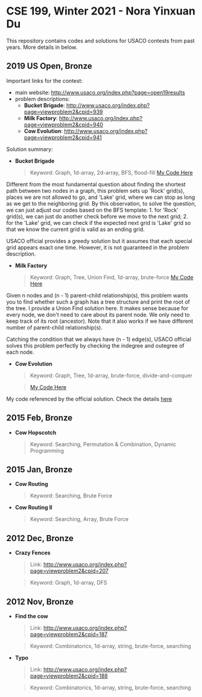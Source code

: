 # CSE 199, Winter 2021 - Nora Yinxuan Du

This repository contains codes and solutions for USACO contests from past years. More details in below.

## 2019 US Open, Bronze

Important links for the contest:
- main website: http://www.usaco.org/index.php?page=open19results
- problem descriptions:
	- **Bucket Brigade**: http://www.usaco.org/index.php?page=viewproblem2&cpid=939
	- **Milk Factory**: http://www.usaco.org/index.php?page=viewproblem2&cpid=940
	- **Cow Evolution**: http://www.usaco.org/index.php?page=viewproblem2&cpid=941

Solution summary:
- **Bucket Brigade**
	> Keyword: Graph, 1d-array, 2d-array, BFS, flood-fill
	> [My Code Here](https://github.com/CaoAssignments/cse199-wi21-nora-yinxuan-du/blob/main/2019%20US%20Open/buckets.cpp)

Different from the most fundamental question about finding the shortest path between two nodes in a graph, this problem sets up 'Rock' grid(s), places we are not allowed to go, and 'Lake' grid, where we can stop as long as we get to the neighboring grid. By this observation, to solve the question, we can just adjust our codes based on the BFS template: 1. for 'Rock' grid(s), we can just do another check before we move to the next grid; 2. for the 'Lake' grid, we can check if the expected next grid is 'Lake' grid so that we know the current grid is valid as an ending grid.

USACO official provides a greedy solution but it assumes that each special grid appears exact one time. However, it is not guaranteed in the problem description.

- **Milk Factory**
	> Keyword: Graph, Tree, Union Find, 1d-array, brute-force
	> [My Code Here](https://github.com/CaoAssignments/cse199-wi21-nora-yinxuan-du/blob/main/2019%20US%20Open/factory.cpp)

Given n nodes and (n - 1) parent-child relationship(s), this problem wants you to find whether such a graph has a tree structure and print the root of the tree. I provide a Union Find solution here. It makes sense because for every node, we don't need to care about its parent node. We only need to keep track of its root (ancestor). Note that it also works if we have different number of parent-child relationship(s).

Catching the condition that we always have (n - 1) edge(s), USACO official solves this problem perfectly by checking the indegree and outegree of each node.

- **Cow Evolution**
	> Keyword: Graph, Tree, 1d-array, brute-force, divide-and-conquer
	
	> [My Code Here](https://github.com/CaoAssignments/cse199-wi21-nora-yinxuan-du/blob/main/2019%20US%20Open/evolution.cpp)

My code referenced by the official solution. Check the details [here](http://www.usaco.org/current/data/sol_evolution_bronze_open19.html)

## 2015 Feb, Bronze

- **Cow Hopscotch**
	> Keyword: Searching, Permutation & Combination, Dynamic Programming
	
## 2015 Jan, Bronze

- **Cow Routing**
	> Keyword: Searching, Brute Force
	
- **Cow Routing II**
	> Keyword: Searching, Array, Brute Force
	
## 2012 Dec, Bronze
- **Crazy Fences**
	> Link: http://www.usaco.org/index.php?page=viewproblem2&cpid=207
	
	> Keyword: Graph, 1d-array, DFS
	
## 2012 Nov, Bronze
- **Find the cow**
	> Link: http://www.usaco.org/index.php?page=viewproblem2&cpid=187
	
	> Keyword: Combinatorics, 1d-array, string, brute-force, searching
	
- **Typo**
	> Link: http://www.usaco.org/index.php?page=viewproblem2&cpid=188
	
	> Keyword: Combinatorics, 1d-array, string, brute-force, searching
